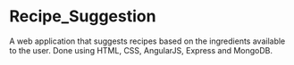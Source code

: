 # Recipe_Suggestion
A web application that suggests recipes based on the ingredients available to the user. Done using HTML, CSS, AngularJS, Express and MongoDB.

